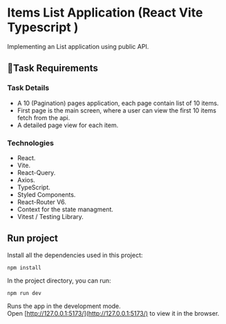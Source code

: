 # Items List Application (React Vite Typescript )

Implementing an List application using public API.

## 📑Task Requirements

### Task Details

- A 10 (Pagination) pages application, each page contain list of 10 items.
- First page is the main screen, where a user can view the first 10 items fetch from the api.
- A detailed page view for each item.

### Technologies

- React.
- Vite.
- React-Query.
- Axios.
- TypeScript.
- Styled Components.
- React-Router V6.
- Context for the state managment.
- Vitest / Testing Library.

## Run project

Install all the dependencies used in this project:

`npm install`

In the project directory, you can run:

`npm run dev`

Runs the app in the development mode.\
Open [http://127.0.0.1:5173/](http://127.0.0.1:5173/) to view it in the browser.
